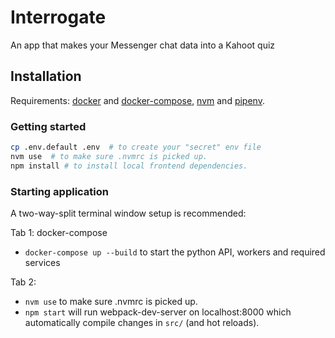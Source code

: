 # Interrogate
An app that makes your Messenger chat data into a Kahoot quiz

## Installation

Requirements: [docker](https://docs.docker.com/install/) and [docker-compose](https://docs.docker.com/compose/install/), [nvm](https://github.com/creationix/nvm#installation) and [pipenv](https://pipenv.readthedocs.io/en/latest/install/#installing-pipenv).

### Getting started

```bash
cp .env.default .env  # to create your "secret" env file
nvm use  # to make sure .nvmrc is picked up.
npm install # to install local frontend dependencies.
```

### Starting application

A two-way-split terminal window setup is recommended:

Tab 1: docker-compose

- `docker-compose up --build` to start the python API, workers and required services

Tab 2:

- `nvm use` to make sure .nvmrc is picked up.
- `npm start` will run webpack-dev-server on localhost:8000 which automatically compile changes in `src/` (and hot reloads).